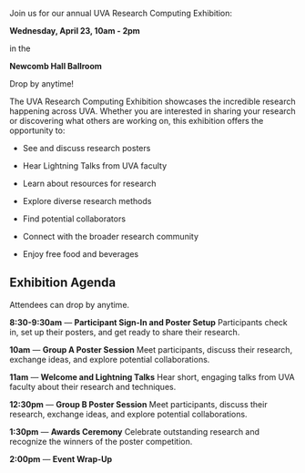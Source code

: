 Join us for our annual UVA Research Computing Exhibition: 


<strong>Wednesday, April 23, 10am - 2pm</strong> 

in the 


<strong>Newcomb Hall Ballroom</strong>


Drop by anytime!


The UVA Research Computing Exhibition showcases the incredible research happening across UVA. Whether you are interested in sharing your research or discovering what others are working on, this exhibition offers the opportunity to: 

* See and discuss research posters 

* Hear Lightning Talks from UVA faculty 

* Learn about resources for research 

* Explore diverse research methods 

* Find potential collaborators 

* Connect with the broader research community 

* Enjoy free food and beverages 

## Exhibition Agenda 

Attendees can drop by anytime. 

<strong>8:30-9:30am</strong> — <strong>Participant Sign-In and Poster Setup</strong> 
Participants check in, set up their posters, and get ready to share their research. 

<strong>10am</strong> — <strong>Group A Poster Session</strong> 
Meet participants, discuss their research, exchange ideas, and explore potential collaborations. 

<strong>11am</strong> — <strong>Welcome and Lightning Talks</strong> 
Hear short, engaging talks from UVA faculty about their research and techniques. 

<strong>12:30pm</strong> — <strong>Group B Poster Session</strong> 
Meet participants, discuss their research, exchange ideas, and explore potential collaborations. 

<strong>1:30pm</strong> — <strong>Awards Ceremony</strong> 
Celebrate outstanding research and recognize the winners of the poster competition. 

<strong>2:00pm</strong> — <strong>Event Wrap-Up</strong> 

